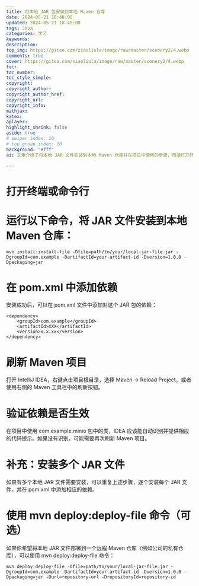 ```yaml
---
title: 将本地 JAR 包安装到本地 Maven 仓库
date: 2024-05-21 18:48:00
updated: 2024-05-21 18:48:00
tags: Java
categories: 学习
keywords: 
description:
top_img: https://gitee.com/xiaoliula/image/raw/master/scenery2/4.webp
comments: true
cover: https://gitee.com/xiaoliula/image/raw/master/scenery2/4.webp
toc:
toc_number:
toc_style_simple:
copyright:
copyright_author:
copyright_author_href:
copyright_url:
copyright_info:
mathjax:
katex:
aplayer:
highlight_shrink: false
aside: true
# swiper_index: 10
# top_group_index: 10
background: "#fff"
ai: 文章介绍了将本地 JAR 文件安装到本地 Maven 仓库并在项目中使用的步骤，包括打开终端运行安装命令，在 pom.xml 中添加依赖，刷新 Maven 项目并验证依赖是否生效；还提及可重复步骤安装多个 JAR 文件，以及使用 mvn deploy:deploy-file 命令将本地 JAR 文件部署到远程 Maven 仓库的方法。

---
```


# 打开终端或命令行
# 运行以下命令，将 JAR 文件安装到本地 Maven 仓库：
```language
mvn install:install-file -Dfile=path/to/your/local-jar-file.jar -DgroupId=com.example -DartifactId=your-artifact-id -Dversion=1.0.0 -Dpackaging=jar
```
# 在 pom.xml 中添加依赖
安装成功后，可以在 pom.xml 文件中添加对这个 JAR 包的依赖：
```language
<dependency>
    <groupId>com.example</groupId>
    <artifactId>XXX</artifactId>
    <version>x.x.xx</version>
</dependency>
```
# 刷新 Maven 项目
打开 IntelliJ IDEA，右键点击项目根目录，选择 Maven -> Reload Project，或者使用右侧的 Maven 工具栏中的刷新按钮。
# 验证依赖是否生效
在项目中使用 com.example.minio 包中的类，IDEA 应该能自动识别并提供相应的代码提示。如果没有识别，可能需要再次刷新 Maven 项目。
# 补充：安装多个 JAR 文件
如果有多个本地 JAR 文件需要安装，可以重复上述步骤，逐个安装每个 JAR 文件，并在 pom.xml 中添加相应的依赖。
# 使用 mvn deploy:deploy-file 命令（可选）
如果你希望将本地 JAR 文件部署到一个远程 Maven 仓库（例如公司的私有仓库），可以使用 mvn deploy:deploy-file 命令：
```language
mvn deploy:deploy-file -Dfile=path/to/your/local-jar-file.jar -DgroupId=com.example -DartifactId=your-artifact-id -Dversion=1.0.0 -Dpackaging=jar -Durl=repository-url -DrepositoryId=repository-id
```